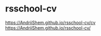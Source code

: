 # rsschool-cv
https://AndriiShem.github.io/rsschool-cv/cv
https://AndriiShem.github.io/rsschool-cv/
